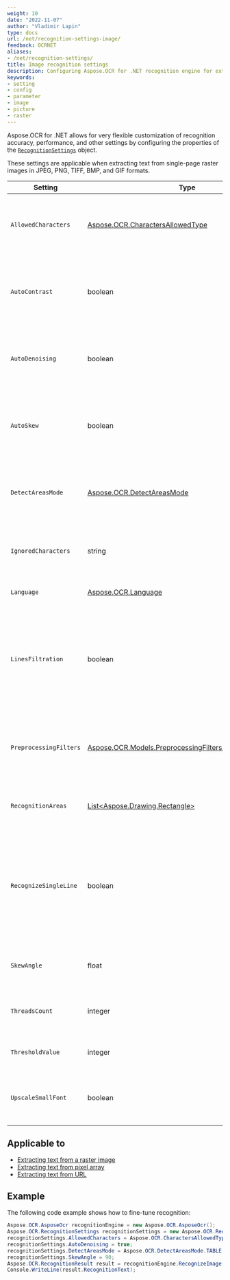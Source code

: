 ```yaml
---
weight: 10
date: "2022-11-07"
author: "Vladimir Lapin"
type: docs
url: /net/recognition-settings-image/
feedback: OCRNET
aliases:
- /net/recognition-settings/
title: Image recognition settings
description: Configuring Aspose.OCR for .NET recognition engine for extracting text from images.
keywords:
- setting
- config
- parameter
- image
- picture
- raster
---
```


Aspose.OCR for .NET allows for very flexible customization of recognition accuracy, performance, and other settings by configuring the properties of the [`RecognitionSettings`](https://reference.aspose.com/ocr/net/aspose.ocr/recognitionsettings/) object.

These settings are applicable when extracting text from single-page raster images in JPEG, PNG, TIFF, BMP, and GIF formats.

Setting | Type | Default value | Description
------- | ---- | ------------- | -----------
`AllowedCharacters` | [Aspose.OCR.CharactersAllowedType](https://reference.aspose.com/ocr/net/aspose.ocr/charactersallowedtype/) | `Aspose.OCR.CharactersAllowedType.ALL` | The [predefined whitelist](/ocr/net/characters-whitelist/#predefined-character-sets) of characters Aspose.OCR engine will look for.
`AutoContrast` | boolean | `false` | Automatically [increase the contrast](/ocr/net/contrast/) of images before proceeding to recognition.
`AutoDenoising` | boolean | `false` | Automatically [remove noise](/ocr/net/denoise/) from images before proceeding to recognition.
`AutoSkew` | boolean | `true` | Automatically [correct image tilt (deskew)](/ocr/net/deskew/) before proceeding to recognition.
`DetectAreasMode` | [Aspose.OCR.DetectAreasMode](https://reference.aspose.com/ocr/net/aspose.ocr/detectareasmode/) | _auto_ | Manually override the default [document areas detection method](/ocr/net/areas-detection/#area-detection-modes).
`IgnoredCharacters` | string | _none_ | A [blacklist](/ocr/net/characters-blacklist/) of characters that are ignored during recognition.
`Language` | [Aspose.OCR.Language](https://reference.aspose.com/ocr/net/aspose.ocr/language/) | `Aspose.OCR.Language.None` | Specify a [language](/ocr/net/languages/) for recognition.
`LinesFiltration` | boolean | `false` | Set to `true` to recognize text in tables.<br />Set to `false` to improve performance by ignoring table structures and treating tables as plain text.
`PreprocessingFilters` | [Aspose.OCR.Models.PreprocessingFilters.PreprocessingFilter](https://reference.aspose.com/ocr/net/aspose.ocr.models.preprocessingfilters/preprocessingfilter/) | _none_ | Apply [image processing filters](/ocr/net/image-preprocessing/) that enhance an image before it is sent to the OCR engine.
`RecognitionAreas` | [List\<Aspose.Drawing.Rectangle\>](https://reference.aspose.com/pdf/net/aspose.pdf.drawing/rectangle/) | _entire image_ | List of [areas of the image](/ocr/net/image-regions-extract/) from which to extract text.
`RecognizeSingleLine` | boolean | `false` | Recognize a [single-line](/ocr/net/recognize-single-line/) image. Disables automatic document region detection.<br />Improves the recognition performance of simple images.
`SkewAngle` | float | `0` | Manually [rotate](/ocr/net/deskew/#manual-skew-correction) the image by the specified degree.
`ThreadsCount` | integer | _auto_ | The number of [CPU threads](/ocr/net/multithreading/) used for recognition.
`ThresholdValue` | integer | _auto_ | [Override](/ocr/net/binarization/#using-binarization-threshold) the automatic binarization settings.
`UpscaleSmallFont` | boolean | `false` | Improve small font recognition and detection of dense lines.

## Applicable to

- [Extracting text from a raster image](/ocr/net/recognition/image/)
- [Extracting text from pixel array](/ocr/net/recognition/pixel/)
- [Extracting text from URL](/ocr/net/recognition/url/)

## Example

The following code example shows how to fine-tune recognition:

```csharp
Aspose.OCR.AsposeOcr recognitionEngine = new Aspose.OCR.AsposeOcr();
Aspose.OCR.RecognitionSettings recognitionSettings = new Aspose.OCR.RecognitionSettings();
recognitionSettings.AllowedCharacters = Aspose.OCR.CharactersAllowedType.LATIN_ALPHABET;
recognitionSettings.AutoDenoising = true;
recognitionSettings.DetectAreasMode = Aspose.OCR.DetectAreasMode.TABLE;
recognitionSettings.SkewAngle = 90;
Aspose.OCR.RecognitionResult result = recognitionEngine.RecognizeImage("source.png", recognitionSettings);
Console.WriteLine(result.RecognitionText);
```

